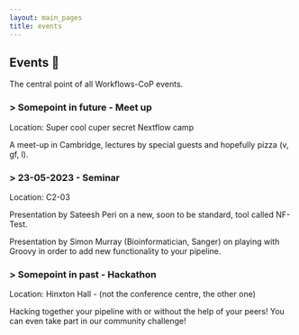 ```yaml
---
layout: main_pages
title: events
---
```


## Events :calendar:

The central point of all Workflows-CoP events.

<!-- Add new events here so the most recent, most future? event is first -->

### > Somepoint in future - Meet up

Location: Super cool cuper secret Nextflow camp

A meet-up in Cambridge, lectures by special guests and hopefully pizza (v, gf, l).

### > 23-05-2023 - Seminar

Location: C2-03

Presentation by Sateesh Peri on a new, soon to be standard, tool called NF-Test.

Presentation by Simon Murray (Bioinformatician, Sanger) on playing with Groovy in order to add new functionality to your pipeline.

### > Somepoint in past - Hackathon

Location: Hinxton Hall - (not the conference centre, the other one)

Hacking together your pipeline with or without the help of your peers!
You can even take part in our community challenge!
